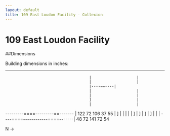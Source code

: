 ```yaml
---
layout: default
title: 109 East Loudon Facility - Collexion
---
```


# 109 East Loudon Facility

##Dimensions


Building dimensions in inches:

------------
                                         |                    |
                                         |                    |
                                         |----==----|
                                         |                    |
                                         |                    |
                                         ]                    |
                                         |                    |
 ---------====---------==-------
|   122         72         106      37      55    |
]                                                             |
|                                                             |
|                                                             |
]                                                             |
]                                                             |
]                                                             |
]                                                             |
|                                                             |
----====------------====-------|
  48    72           141            72        54


N ->